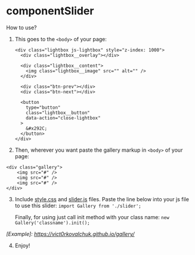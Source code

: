 # componentSlider

How to use?

1.  This goes to the `<body>` of your page:

    ```
    <div class="lightbox js-lightbox" style="z-index: 1000">
      <div class="lightbox__overlay"></div>

      <div class="lightbox__content">
        <img class="lightbox__image" src="" alt="" />
      </div>

      <div class="btn-prev"></div>
      <div class="btn-next"></div>

      <button
        type="button"
        class="lightbox__button"
        data-action="close-lightbox"
      >
        &#x292C;
      </button>
    </div>
    ```

2.  Then, wherever you want paste the gallery markup in `<body>` of your page:

```
<div class="gallery">
    <img src="#" />
    <img src="#" />
    <img src="#" />
</div>
```

3.  Include [style.css](https://github.com/vict0rkovalchuk/componentSlider/blob/main/style.css) and [slider.js](https://github.com/vict0rkovalchuk/componentSlider/blob/main/slider.js) files. Paste the line below into your js file to use this slider:
    `import Gallery from './slider';`

    Finally, for using just call init method with your class name:
    `new Gallery('classname').init();`

_[Example]: https://vict0rkovalchuk.github.io/gallery/_

4. Enjoy!
